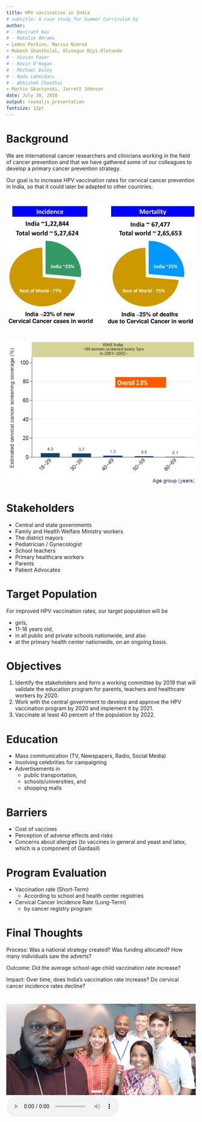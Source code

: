 ```yaml
---
title: HPV vaccination in India
# subtitle: A case study for Summer Curriculum by
author:
# - Monirath Hav
# - Natalie Abrams
- LeAnn Perkins, Marisa Nimrod
- Mukesh Shanthilal, Olusegun Biyi-Olutunde
# - Vivian Fayer
# - Kevin O'Hagan
# - Michael Duley
# - Nada Lahmidani
# - Abhishek Chouthai
- Martin Skarzynski, Jarrett Johnson
date: July 30, 2018
output: revealjs_presentation
fontsize: 12pt
---
```


# Background
We are international cancer researchers and clinicians working in the field of cancer prevention and that we have gathered some of our colleagues to develop a primary cancer prevention strategy. 

Our goal is to increase HPV vaccination rates for cervical cancer prevention in India, so that it could later be adapted to other countries.

#  

<img src="pies.png">

#  

<img src="screen.png">


# Stakeholders

- Central and state governments
- Family and Health Welfare Ministry workers
- The district mayors
- Pediatrician / Gynecologist
- School teachers
- Primary healthcare workers
- Parents
- Patient Advocates

# Target Population

For improved HPV vaccination rates, our target population will be 

- girls,
- 11-16 years old,
- in all public and private schools nationwide, and also
- at the primary health center nationwide, on an ongoing basis.

# Objectives

1. Identify the stakeholders and form a working committee by 2019 that will validate the education program for parents, teachers and healthcare workers by 2020.
2. Work with the central government to develop and approve the HPV vaccination program by 2020 and implement it by 2021.
3. Vaccinate at least 40 percent of the population by 2022.

# Education

- Mass communication (TV, Newspapers, Radio, Social Media)
- Involving celebrities for campaigning
- Advertisements in 
    - public transportation, 
    - schools/universities, and 
    - shopping malls


# Barriers

- Cost of vaccines
- Perception of adverse effects and risks
- Concerns about allergies (to vaccines in general and yeast and latex, which is a component of Gardasil)


# Program Evaluation

- Vaccination rate (Short-Term)
    - According to school and health center registries
- Cervical Cancer Incidence Rate (Long-Term)
    - by cancer registry program

# Final Thoughts

Process: Was a national strategy created? Was funding allocated? How many individuals saw the adverts?

Outcome: Did the average school-age child vaccination rate increase?

Impact: Over time, does India’s vaccination rate increase? Do cervical cancer incidence rates decline?

# 

<img src="selfie.jpg">
<audio controls>
    <source src="Bhangra.mp3" type="audio/mpeg">
</audio>

